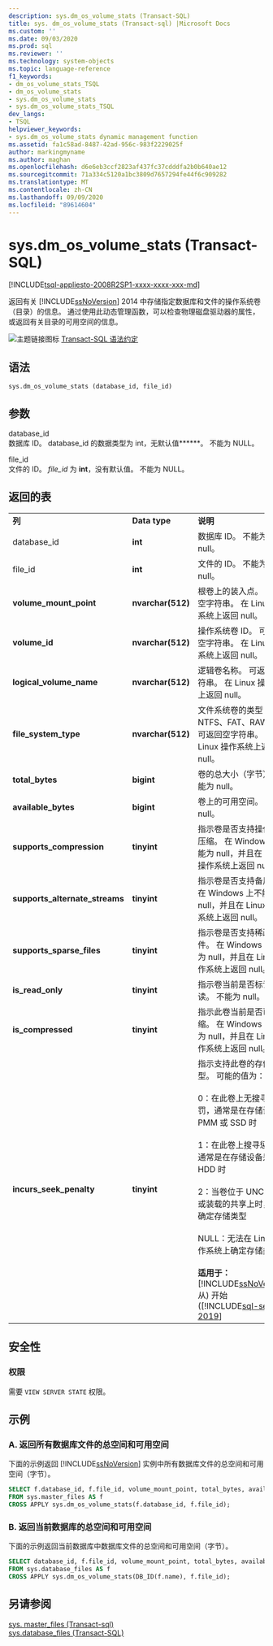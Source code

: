 ```yaml
---
description: sys.dm_os_volume_stats (Transact-SQL)
title: sys. dm_os_volume_stats (Transact-sql) |Microsoft Docs
ms.custom: ''
ms.date: 09/03/2020
ms.prod: sql
ms.reviewer: ''
ms.technology: system-objects
ms.topic: language-reference
f1_keywords:
- dm_os_volume_stats_TSQL
- dm_os_volume_stats
- sys.dm_os_volume_stats
- sys.dm_os_volume_stats_TSQL
dev_langs:
- TSQL
helpviewer_keywords:
- sys.dm_os_volume_stats dynamic management function
ms.assetid: fa1c58ad-8487-42ad-956c-983f2229025f
author: markingmyname
ms.author: maghan
ms.openlocfilehash: d6e6eb3ccf2823af437fc37cdddfa2b0b640ae12
ms.sourcegitcommit: 71a334c5120a1bc3809d7657294fe44f6c909282
ms.translationtype: MT
ms.contentlocale: zh-CN
ms.lasthandoff: 09/09/2020
ms.locfileid: "89614604"
---
```

# <a name="sysdm_os_volume_stats-transact-sql"></a>sys.dm_os_volume_stats (Transact-SQL)
[!INCLUDE[tsql-appliesto-2008R2SP1-xxxx-xxxx-xxx-md](../../includes/tsql-appliesto-2008R2sp1-xxxx-xxxx-xxx-md.md)]

  返回有关 [!INCLUDE[ssNoVersion](../../includes/ssnoversion-md.md)] 2014 中存储指定数据库和文件的操作系统卷（目录）的信息。 通过使用此动态管理函数，可以检查物理磁盘驱动器的属性，或返回有关目录的可用空间的信息。  
  
 ![主题链接图标](../../database-engine/configure-windows/media/topic-link.gif "“主题链接”图标") [Transact-SQL 语法约定](../../t-sql/language-elements/transact-sql-syntax-conventions-transact-sql.md)  
  
## <a name="syntax"></a>语法  
  
```  
sys.dm_os_volume_stats (database_id, file_id)  
```  
  
##  <a name="arguments"></a><a name="Arguments"></a> 参数  
 database_id  
 数据库 ID。 database_id 的数据类型为 int，无默认值******。 不能为 NULL。  
  
 file_id  
 文件的 ID。 *file_id* 为 **int**，没有默认值。 不能为 NULL。  
  
## <a name="table-returned"></a>返回的表  
  
||||  
|-|-|-|  
|**列**|**Data type**|**说明**|  
|database_id|**int**|数据库 ID。 不能为 null。|  
|file_id|**int**|文件的 ID。 不能为 null。|  
|**volume_mount_point**|**nvarchar(512)**|根卷上的装入点。 可返回空字符串。 在 Linux 操作系统上返回 null。|  
|**volume_id**|**nvarchar(512)**|操作系统卷 ID。 可返回空字符串。 在 Linux 操作系统上返回 null。|  
|**logical_volume_name**|**nvarchar(512)**|逻辑卷名称。 可返回空字符串。 在 Linux 操作系统上返回 null。|  
|**file_system_type**|**nvarchar(512)**|文件系统卷的类型（例如 NTFS、FAT、RAW）。 可返回空字符串。 在 Linux 操作系统上返回 null。|  
|**total_bytes**|**bigint**|卷的总大小（字节）。 不能为 null。|  
|**available_bytes**|**bigint**|卷上的可用空间。 不能为 null。|  
|**supports_compression**|**tinyint**|指示卷是否支持操作系统压缩。 在 Windows 上不能为 null，并且在 Linux 操作系统上返回 null。|  
|**supports_alternate_streams**|**tinyint**|指示卷是否支持备用流。 在 Windows 上不能为 null，并且在 Linux 操作系统上返回 null。|  
|**supports_sparse_files**|**tinyint**|指示卷是否支持稀疏文件。  在 Windows 上不能为 null，并且在 Linux 操作系统上返回 null。|  
|**is_read_only**|**tinyint**|指示卷当前是否标记为只读。 不能为 null。|  
|**is_compressed**|**tinyint**|指示此卷当前是否已压缩。 在 Windows 上不能为 null，并且在 Linux 操作系统上返回 null。|  
|**incurs_seek_penalty**|**tinyint**|指示支持此卷的存储的类型。 可能的值为：<br /><br />0：在此卷上无搜寻惩罚，通常是在存储设备为 PMM 或 SSD 时<br /><br />1：在此卷上搜寻惩罚，通常是在存储设备是 HDD 时<br /><br />2：当卷位于 UNC 路径或装载的共享上时，无法确定存储类型<br /><br />NULL：无法在 Linux 操作系统上确定存储类型<br /><br />**适用于：** [!INCLUDE[ssNoVersion](../../includes/ssnoversion-md.md)]从) 开始 ([!INCLUDE[sql-server-2019](../../includes/sssqlv15-md.md)]|  
  
## <a name="security"></a>安全性  
  
### <a name="permissions"></a>权限  
 需要 `VIEW SERVER STATE` 权限。  
  
## <a name="examples"></a>示例  
  
### <a name="a-return-total-space-and-available-space-for-all-database-files"></a>A. 返回所有数据库文件的总空间和可用空间  
 下面的示例返回 [!INCLUDE[ssNoVersion](../../includes/ssnoversion-md.md)] 实例中所有数据库文件的总空间和可用空间（字节）。  
  
```sql  
SELECT f.database_id, f.file_id, volume_mount_point, total_bytes, available_bytes  
FROM sys.master_files AS f  
CROSS APPLY sys.dm_os_volume_stats(f.database_id, f.file_id);  
```  
  
### <a name="b-return-total-space-and-available-space-for-the-current-database"></a>B. 返回当前数据库的总空间和可用空间  
 下面的示例返回当前数据库中数据库文件的总空间和可用空间（字节）。  
  
```sql  
SELECT database_id, f.file_id, volume_mount_point, total_bytes, available_bytes  
FROM sys.database_files AS f  
CROSS APPLY sys.dm_os_volume_stats(DB_ID(f.name), f.file_id);  
```  
  
## <a name="see-also"></a>另请参阅  
 [sys. master_files &#40;Transact-sql&#41;](../../relational-databases/system-catalog-views/sys-master-files-transact-sql.md)   
 [sys.database_files (Transact-SQL)](../../relational-databases/system-catalog-views/sys-database-files-transact-sql.md)  
  
  
